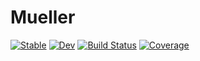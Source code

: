 # Mueller

[![Stable](https://img.shields.io/badge/docs-stable-blue.svg)](https://mileslucas.github.io/Mueller.jl/stable)
[![Dev](https://img.shields.io/badge/docs-dev-blue.svg)](https://mileslucas.github.io/Mueller.jl/dev)
[![Build Status](https://github.com/mileslucas/Mueller.jl/actions/workflows/CI.yml/badge.svg?branch=main)](https://github.com/mileslucas/Mueller.jl/actions/workflows/CI.yml?query=branch%3Amain)
[![Coverage](https://codecov.io/gh/mileslucas/Mueller.jl/branch/main/graph/badge.svg)](https://codecov.io/gh/mileslucas/Mueller.jl)
